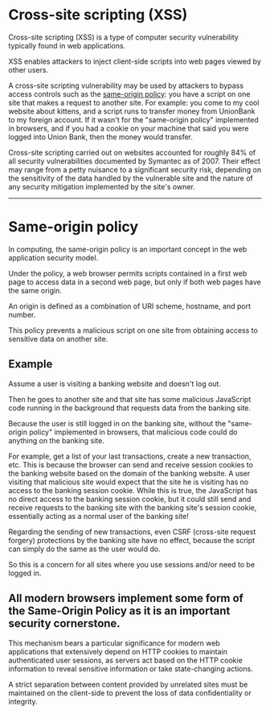 # Cross-site scripting (XSS)

Cross-site scripting (XSS) is a type of computer security vulnerability typically found in web applications.

XSS enables attackers to inject client-side scripts into web pages viewed by other users. 

A cross-site scripting vulnerability may be used by attackers to bypass access controls such as the [same-origin policy](https://en.wikipedia.org/wiki/Same-origin_policy): you have a script on one site that makes a request to another site. For example: you come to my cool website about kittens, and a script runs to transfer money from UnionBank to my foreign account. If it wasn't for the "same-origin policy" implemented in browsers, and if you had a cookie on your machine that said you were logged into Union Bank, then the money would transfer. 

Cross-site scripting carried out on websites accounted for roughly 84% of all security vulnerabilities documented by Symantec as of 2007. Their effect may range from a petty nuisance to a significant security risk, depending on the sensitivity of the data handled by the vulnerable site and the nature of any security mitigation implemented by the site's owner.

***

# Same-origin policy

In computing, the same-origin policy is an important concept in the web application security model. 

Under the policy, a web browser permits scripts contained in a first web page to access data in a second web page, but only if both web pages have the same origin. 

An origin is defined as a combination of URI scheme, hostname, and port number. 

This policy prevents a malicious script on one site from obtaining access to sensitive data on another site.

## Example

Assume a user is visiting a banking website and doesn't log out. 

Then he goes to another site and that site has some malicious JavaScript code running in the background that requests data from the banking site. 

Because the user is still logged in on the banking site, without the "same-origin policy" implemented in browsers, that malicious code could do anything on the banking site. 

For example, get a list of your last transactions, create a new transaction, etc. This is because the browser can send and receive session cookies to the banking website based on the domain of the banking website. A user visiting that malicious site would expect that the site he is visiting has no access to the banking session cookie. While this is true, the JavaScript has no direct access to the banking session cookie, but it could still send and receive requests to the banking site with the banking site's session cookie, essentially acting as a normal user of the banking site! 

Regarding the sending of new transactions, even CSRF (cross-site request forgery) protections by the banking site have no effect, because the script can simply do the same as the user would do. 

So this is a concern for all sites where you use sessions and/or need to be logged in. 

## All modern browsers implement some form of the Same-Origin Policy as it is an important security cornerstone.

This mechanism bears a particular significance for modern web applications that extensively depend on HTTP cookies to maintain authenticated user sessions, as servers act based on the HTTP cookie information to reveal sensitive information or take state-changing actions. 

A strict separation between content provided by unrelated sites must be maintained on the client-side to prevent the loss of data confidentiality or integrity.